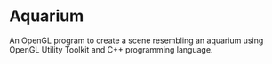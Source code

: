 # Aquarium

An OpenGL program to create a scene resembling an aquarium using OpenGL Utility Toolkit and C++ programming language.
